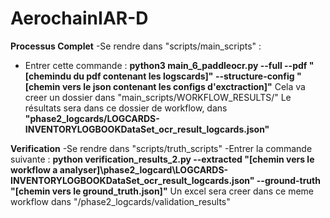 # AerochainIAR-D

**Processus Complet**
-Se rendre dans "scripts/main_scripts" :
- Entrer cette commande : **python3 main_6_paddleocr.py --full --pdf "[chemindu du pdf contenant les logscards]" --structure-config "[chemin vers le json contenant les configs d'exctraction]"**
Cela va creer un dossier dans "main_scripts/WORKFLOW_RESULTS/"
Le résultats sera dans ce dossier de workflow, dans **"phase2_logcards/LOGCARDS-INVENTORYLOGBOOKDataSet_ocr_result_logcards.json"**

**Verification**
-Se rendre dans "scripts/truth_scripts"
-Entrer la commande suivante : **python verification_results_2.py --extracted "[chemin vers le workflow a analyser]\phase2_logcard\LOGCARDS-INVENTORYLOGBOOKDataSet_ocr_result_logcards.json" --ground-truth "[chemin vers le ground_truth.json]"**
Un excel sera creer dans ce meme workflow dans "/phase2_logcards/validation_results"